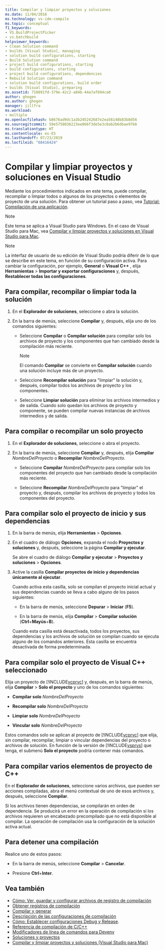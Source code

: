 ```yaml
---
title: Compilar y limpiar proyectos y soluciones
ms.date: 11/04/2016
ms.technology: vs-ide-compile
ms.topic: conceptual
f1_keywords:
- VS.BuildProjectPicker
- vs.batchbuild
helpviewer_keywords:
- Clean Solution command
- builds [Visual Studio], managing
- solution build configurations, starting
- Build Solution command
- project build configurations, starting
- build configurations, starting
- project build configurations, dependencies
- Rebuild Solution command
- solution build configurations, build order
- builds [Visual Studio], preparing
ms.assetid: 710891fd-379e-42c2-a84b-44a7af694ca0
author: ghogen
ms.author: ghogen
manager: jillfra
ms.workload:
- multiple
ms.openlocfilehash: b8676ad9dc1a3b245242687e2ea56148b83b8d56
ms.sourcegitcommit: 59e5758036223ee866f3de5e3c0ab2b6dbae97b6
ms.translationtype: HT
ms.contentlocale: es-ES
ms.lasthandoff: 07/23/2019
ms.locfileid: "68416424"
---
```

# <a name="build-and-clean-projects-and-solutions-in-visual-studio"></a>Compilar y limpiar proyectos y soluciones en Visual Studio

Mediante los procedimientos indicados en este tema, puede compilar, recompilar o limpiar todos o algunos de los proyectos o elementos de proyecto de una solución. Para obtener un tutorial paso a paso, vea [Tutorial: Compilación de una aplicación](../ide/walkthrough-building-an-application.md).

> [!NOTE]
> Este tema se aplica a Visual Studio para Windows. En el caso de Visual Studio para Mac, vea [Compilar y limpiar proyectos y soluciones en Visual Studio para Mac](/visualstudio/mac/building-and-cleaning-projects-and-solutions).

> [!NOTE]
> La interfaz de usuario de su edición de Visual Studio podría diferir de lo que se describe en este tema, en función de su configuración activa. Para cambiar la configuración, por ejemplo, **General** o **Visual C++** , elija **Herramientas** > **Importar y exportar configuraciones** y, después, **Restablecer todas las configuraciones**.

## <a name="to-build-rebuild-or-clean-an-entire-solution"></a>Para compilar, recompilar o limpiar toda la solución

1. En el **Explorador de soluciones**, seleccione o abra la solución.

2. En la barra de menús, seleccione **Compilar** y, después, elija uno de los comandos siguientes:

    - Seleccione **Compilar** o **Compilar solución** para compilar solo los archivos de proyecto y los componentes que han cambiado desde la compilación más reciente.

        > [!NOTE]
        > El comando **Compilar** se convierte en **Compilar solución** cuando una solución incluye más de un proyecto.

    - Seleccione **Recompilar solución** para "limpiar" la solución y, después, compilar todos los archivos de proyecto y los componentes.

    - Seleccione **Limpiar solución** para eliminar los archivos intermedios y de salida. Cuando solo quedan los archivos de proyecto y componente, se pueden compilar nuevas instancias de archivos intermedios y de salida.

## <a name="to-build-or-rebuild-a-single-project"></a>Para compilar o recompilar un solo proyecto

1. En el **Explorador de soluciones**, seleccione o abra el proyecto.

2. En la barra de menús, seleccione **Compilar** y, después, elija **Compilar** *NombreDelProyecto* o **Recompilar** *NombreDelProyecto*.

    - Seleccione **Compilar** *NombreDelProyecto* para compilar solo los componentes del proyecto que han cambiado desde la compilación más reciente.

    - Seleccione **Recompilar** *NombreDelProyecto* para "limpiar" el proyecto y, después, compilar los archivos de proyecto y todos los componentes del proyecto.

## <a name="to-build-only-the-startup-project-and-its-dependencies"></a>Para compilar solo el proyecto de inicio y sus dependencias

1. En la barra de menús, elija **Herramientas** > **Opciones**.

2. En el cuadro de diálogo **Opciones**, expanda el nodo **Proyectos y soluciones** y, después, seleccione la página **Compilar y ejecutar**.

     Se abre el cuadro de diálogo **Compilar y ejecutar** > **Proyectos y soluciones** > **Opciones**.

3. Active la casilla **Compilar proyectos de inicio y dependencias únicamente al ejecutar**.

     Cuando activa esta casilla, solo se compilan el proyecto inicial actual y sus dependencias cuando se lleva a cabo alguno de los pasos siguientes:

    - En la barra de menús, seleccione **Depurar** > **Iniciar** (**F5**).

    - En la barra de menús, elija **Compilar** > **Compilar solución** (**Ctrl**+**Mayús**+**B**).

    Cuando esta casilla está desactivada, todos los proyectos, sus dependencias y los archivos de solución se compilan cuando se ejecuta alguno de los comandos anteriores. Esta casilla se encuentra desactivada de forma predeterminada.

## <a name="to-build-only-the-selected-visual-c-project"></a>Para compilar solo el proyecto de Visual C++ seleccionado

Elija un proyecto de [!INCLUDE[vcprvc](../code-quality/includes/vcprvc_md.md)] y, después, en la barra de menús, elija **Compilar** > **Solo el proyecto** y uno de los comandos siguientes:

- **Compilar solo** *NombreDelProyecto*

- **Recompilar solo** *NombreDelProyecto*

- **Limpiar solo** *NombreDelProyecto*

- **Vincular solo** *NombreDelProyecto*

Estos comandos solo se aplican al proyecto de [!INCLUDE[vcprvc](../code-quality/includes/vcprvc_md.md)] que elija, sin compilar, recompilar, limpiar o vincular dependencias del proyecto o archivos de solución. En función de la versión de [!INCLUDE[vsprvs](../code-quality/includes/vsprvs_md.md)] que tenga, el submenú **Solo el proyecto** podría contener más comandos.

## <a name="to-compile-multiple-c-project-items"></a>Para compilar varios elementos de proyecto de C++

En el **Explorador de soluciones**, seleccione varios archivos, que pueden ser acciones compiladas, abra el menú contextual de uno de esos archivos y, después, seleccione **Compilar**.

Si los archivos tienen dependencias, se compilarán en orden de dependencia. Se producirá un error en la operación de compilación si los archivos requieren un encabezado precompilado que no está disponible al compilar. La operación de compilación usa la configuración de la solución activa actual.

## <a name="to-stop-a-build"></a>Para detener una compilación

Realice uno de estos pasos:

- En la barra de menús, seleccione **Compilar** > **Cancelar**.

- Presione **Ctrl**+**Inter**.

## <a name="see-also"></a>Vea también

- [Cómo: Ver, guardar y configurar archivos de registro de compilación](../ide/how-to-view-save-and-configure-build-log-files.md)
- [Obtener registros de compilación](../msbuild/obtaining-build-logs-with-msbuild.md)
- [Compilar y generar](../ide/compiling-and-building-in-visual-studio.md)
- [Descripción de las configuraciones de compilación](../ide/understanding-build-configurations.md)
- [Cómo: Establecer configuraciones Debug y Release](../debugger/how-to-set-debug-and-release-configurations.md).
- [Referencia de compilación de C/C++](/cpp/build/reference/c-cpp-building-reference)
- [Modificadores de línea de comandos para Devenv](../ide/reference/devenv-command-line-switches.md)
- [Soluciones y proyectos](../ide/solutions-and-projects-in-visual-studio.md)
- [Compilar y limpiar proyectos y soluciones (Visual Studio para Mac)](/visualstudio/mac/building-and-cleaning-projects-and-solutions)